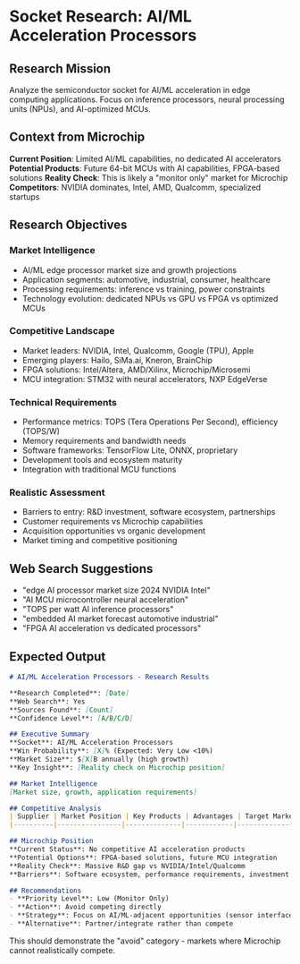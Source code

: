# Socket Research: AI/ML Acceleration Processors

## Research Mission
Analyze the semiconductor socket for AI/ML acceleration in edge computing applications. Focus on inference processors, neural processing units (NPUs), and AI-optimized MCUs.

## Context from Microchip
**Current Position**: Limited AI/ML capabilities, no dedicated AI accelerators
**Potential Products**: Future 64-bit MCUs with AI capabilities, FPGA-based solutions
**Reality Check**: This is likely a "monitor only" market for Microchip
**Competitors**: NVIDIA dominates, Intel, AMD, Qualcomm, specialized startups

## Research Objectives

### Market Intelligence
- AI/ML edge processor market size and growth projections
- Application segments: automotive, industrial, consumer, healthcare
- Processing requirements: inference vs training, power constraints
- Technology evolution: dedicated NPUs vs GPU vs FPGA vs optimized MCUs

### Competitive Landscape
- Market leaders: NVIDIA, Intel, Qualcomm, Google (TPU), Apple
- Emerging players: Hailo, SiMa.ai, Kneron, BrainChip
- FPGA solutions: Intel/Altera, AMD/Xilinx, Microchip/Microsemi
- MCU integration: STM32 with neural accelerators, NXP EdgeVerse

### Technical Requirements
- Performance metrics: TOPS (Tera Operations Per Second), efficiency (TOPS/W)
- Memory requirements and bandwidth needs
- Software frameworks: TensorFlow Lite, ONNX, proprietary
- Development tools and ecosystem maturity
- Integration with traditional MCU functions

### Realistic Assessment
- Barriers to entry: R&D investment, software ecosystem, partnerships
- Customer requirements vs Microchip capabilities  
- Acquisition opportunities vs organic development
- Market timing and competitive positioning

## Web Search Suggestions
- "edge AI processor market size 2024 NVIDIA Intel"
- "AI MCU microcontroller neural acceleration"
- "TOPS per watt AI inference processors"
- "embedded AI market forecast automotive industrial"
- "FPGA AI acceleration vs dedicated processors"

## Expected Output

```markdown
# AI/ML Acceleration Processors - Research Results

**Research Completed**: [Date]
**Web Search**: Yes
**Sources Found**: [Count]
**Confidence Level**: [A/B/C/D]

## Executive Summary  
**Socket**: AI/ML Acceleration Processors
**Win Probability**: [X]% (Expected: Very Low <10%)
**Market Size**: $[X]B annually (high growth)
**Key Insight**: [Reality check on Microchip position]

## Market Intelligence
[Market size, growth, application requirements]

## Competitive Analysis
| Supplier | Market Position | Key Products | Advantages | Target Markets |
|----------|----------------|--------------|------------|----------------|

## Microchip Position
**Current Status**: No competitive AI acceleration products
**Potential Options**: FPGA-based solutions, future MCU integration
**Reality Check**: Massive R&D gap vs NVIDIA/Intel/Qualcomm
**Barriers**: Software ecosystem, performance requirements, investment needed

## Recommendations
- **Priority Level**: Low (Monitor Only)
- **Action**: Avoid competing directly
- **Strategy**: Focus on AI/ML-adjacent opportunities (sensor interfaces, secure elements for AI systems)
- **Alternative**: Partner/integrate rather than compete
```

This should demonstrate the "avoid" category - markets where Microchip cannot realistically compete.